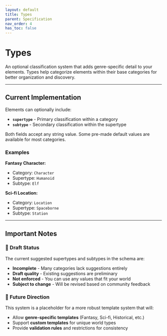 ```yaml
---
layout: default
title: Types
parent: Specification
nav_order: 4
has_toc: false
---
```

 

# Types

An optional classification system that adds genre-specific detail to your elements. Types help categorize elements within their base categories for better organization and discovery.

---

## Current Implementation

Elements can optionally include:
- **`supertype`** - Primary classification within a category
- **`subtype`** - Secondary classification within the supertype

Both fields accept any string value. Some pre-made default values are available for most categories.

### Examples

**Fantasy Character:**
- Category: `Character`
- Supertype: `Humanoid`
- Subtype: `Elf`

**Sci-fi Location:**
- Category: `Location`
- Supertype: `Spaceborne`
- Subtype: `Station`

---

## Important Notes

### 🚧 Draft Status

The current suggested supertypes and subtypes in the schema are:
- **Incomplete** - Many categories lack suggestions entirely
- **Draft quality** - Existing suggestions are preliminary
- **Not enforced** - You can use any values that fit your world
- **Subject to change** - Will be revised based on community feedback

### 🔮 Future Direction

This system is a placeholder for a more robust template system that will:
- Allow **genre-specific templates** (Fantasy, Sci-fi, Historical, etc.)
- Support **custom templates** for unique world types
- Provide **validation rules** and restrictions for consistency  
 